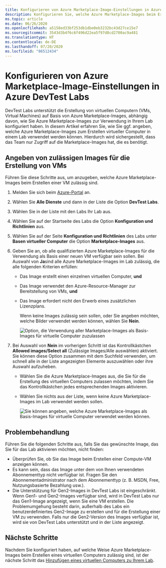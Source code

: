 ```yaml
---
title: Konfigurieren von Azure Marketplace-Image-Einstellungen in Azure DevTest Labs
description: Konfigurieren Sie, welche Azure Marketplace-Images beim Erstellen eines virtuellen Computers in Azure DevTest Labs verwendet werden können.
ms.topic: article
ms.date: 06/26/2020
ms.openlocfilehash: a5158ed33bf253db1dbe0eb3232bc43d27ce15e7
ms.sourcegitcommit: 3543d3b4f6c6f496d22ea5f97d8cd2700ac9a481
ms.translationtype: HT
ms.contentlocale: de-DE
ms.lasthandoff: 07/20/2020
ms.locfileid: "86512434"
---
```

# <a name="configure-azure-marketplace-image-settings-in-azure-devtest-labs"></a>Konfigurieren von Azure Marketplace-Image-Einstellungen in Azure DevTest Labs
DevTest Labs unterstützt die Erstellung von virtuellen Computern (VMs, Virtual Machines) auf Basis von Azure Marketplace-Images, abhängig davon, wie Sie Azure Marketplace-Images zur Verwendung in Ihrem Lab konfiguriert haben. In diesem Artikel erfahren Sie, wie Sie ggf. angeben, welche Azure Marketplace-Images zum Erstellen virtueller Computer in einem Lab verwendet werden können. Hierdurch wird sichergestellt, dass das Team nur Zugriff auf die Marketplace-Images hat, die es benötigt. 

## <a name="specify-allowed-images-for-creating-vms"></a>Angeben von zulässigen Images für die Erstellung von VMs
Führen Sie diese Schritte aus, um anzugeben, welche Azure Marketplace-Images beim Erstellen einer VM zulässig sind. 

1. Melden Sie sich beim [Azure-Portal](https://go.microsoft.com/fwlink/p/?LinkID=525040) an.
2. Wählen Sie **Alle Dienste** und dann in der Liste die Option **DevTest Labs**.
3. Wählen Sie in der Liste mit den Labs Ihr Lab aus. 
4. Wählen Sie auf der Startseite des Labs die Option **Konfiguration und Richtlinien** aus.
5. Wählen Sie auf der Seite **Konfiguration und Richtlinien** des Labs unter **Basen virtueller Computer** die Option **Marketplace-Images** aus.
6. Geben Sie an, ob alle qualifizierten Azure Marketplace-Images für die Verwendung als Basis einer neuen VM verfügbar sein sollen. Bei Auswahl von **Ja**sind alle Azure Marketplace-Images im Lab zulässig, die alle folgenden Kriterien erfüllen:
   
   * Das Image erstellt einen einzelnen virtuellen Computer, **und**
   * Das Image verwendet den Azure-Resource-Manager zur Bereitstellung von VMs, **und**
   * Das Image erfordert nicht den Erwerb eines zusätzlichen Lizenzplans.
     
     Wenn keine Images zulässig sein sollen, oder Sie angeben möchten, welche Bilder verwendet werden können, wählen Sie **Nein**.
     
     ![Option, die Verwendung aller Marketplace-Images als Basis-Images für virtuelle Computer zuzulassen](./media/devtest-lab-configure-marketplace-images/allow-all-marketplace-images.png)
7. Bei Auswahl von **Nein** im vorherigen Schritt ist das Kontrollkästchen **Allowed images/Select all** (Zulässige Images/Alle auswählen) aktiviert. 
   Sie können diese Option zusammen mit dem Suchfeld verwenden, um schnell alle in der Liste angezeigten Elemente auszuwählen oder ihre Auswahl aufzuheben.
   * Wählen Sie die Azure Marketplace-Images aus, die Sie für die Erstellung des virtuellen Computers zulassen möchten, indem Sie das Kontrollkästchen jedes entsprechenden Images aktivieren.
   * Wählen Sie nichts aus der Liste, wenn keine Azure Marketplace-Images im Lab verwendet werden sollen.
   
     ![Sie können angeben, welche Azure Marketplace-Images als Basis-Images für virtuelle Computer verwendet werden können.](./media/devtest-lab-configure-marketplace-images/select-marketplace-images.png)


## <a name="troubleshoot"></a>Problembehandlung
Führen Sie die folgenden Schritte aus, falls Sie das gewünschte Image, das Sie für das Lab aktivieren möchten, nicht finden: 

- Überprüfen Sie, ob Sie das Image beim Erstellen einer Compute-VM anzeigen können.
- Es kann sein, dass das Image unter dem von Ihnen verwendeten Abonnementtyp nicht verfügbar ist. Fragen Sie den Abonnementadministrator nach dem Abonnementtyp (z. B. MSDN, Free, Nutzungsbasierte Bezahlung usw.). 
- Die Unterstützung für Gen2-Images in DevTest Labs ist eingeschränkt. Wenn Gen1- und Gen2-Images verfügbar sind, wird in DevTest Labs nur das Gen1-Image angezeigt, wenn Sie eine VM erstellen. Die Problemumgehung besteht darin, außerhalb des Labs ein benutzerdefiniertes Gen2-Image zu erstellen und für die Erstellung einer VM zu verwenden. Falls nur die Gen2-Version des Images verfügbar ist, wird sie von DevTest Labs unterstützt und in der Liste angezeigt. 
      


## <a name="next-steps"></a>Nächste Schritte
Nachdem Sie konfiguriert haben, auf welche Weise Azure Marketplace-Images beim Erstellen eines virtuellen Computers zulässig sind, ist der nächste Schritt das [Hinzufügen eines virtuellen Computers zu Ihrem Lab](devtest-lab-add-vm.md).

